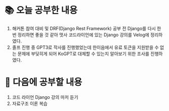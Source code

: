 # 📚 오늘 공부한 내용
1. 해커톤 참여 대비 및 DRF(Django Rest Framework) 공부 전 Django를 다시 한번 정리하면 좋을 것 같아 멋사 코드라이언에 있는 Django 강의를 Velog에 정리하였다.
2. 졸프 진행 중 GPT3로 작사를 진행했었는데 한이음에서 유료 토큰을 지원받을 수 없는 문제에 부딪히게 되어 KoGPT로 대체할 수 있는지 알아보기 위한 조사를 진행하였다.

# 🎯 다음에 공부할 내용
1. 코드 라이언 Django 강의 마저 듣기
2. 자료구조 이론 복습
